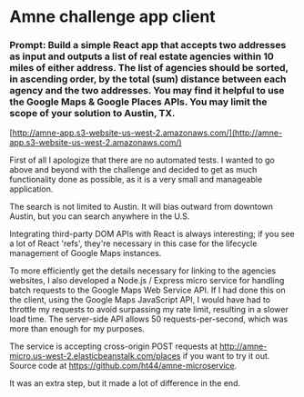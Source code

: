 # Amne challenge app client

### Prompt: Build a simple React app that accepts two addresses as input and outputs a list of real estate agencies within 10 miles of either address. The list of agencies should be sorted, in ascending order, by the total (sum) distance between each agency and the two addresses. You may find it helpful to use the Google Maps & Google Places APIs. You may limit the scope of your solution to Austin, TX.

[http://amne-app.s3-website-us-west-2.amazonaws.com/](http://amne-app.s3-website-us-west-2.amazonaws.com/)

First of all I apologize that there are no automated tests. I wanted to go above and beyond with the challenge and decided to get as much functionality done as possible, as it is a very small and manageable application.

The search is not limited to Austin. It will bias outward from downtown Austin, but you can search anywhere in the U.S.

Integrating third-party DOM APIs with React is always interesting; if you see a lot of React 'refs', they're necessary in this case for the lifecycle management of Google Maps instances.

To more efficiently get the details necessary for linking to the agencies websites, I also developed a Node.js / Express micro service for handling batch requests to the Google Maps Web Service API. If I had done this on the client, using the Google Maps JavaScript API, I would have had to throttle my requests to avoid surpassing my rate limit, resulting in a slower load time. The server-side API allows 50 requests-per-second, which was more than enough for my purposes.

The service is accepting cross-origin POST requests at http://amne-micro.us-west-2.elasticbeanstalk.com/places if you want to try it out. Source code at https://github.com/ht44/amne-microservice.

It was an extra step, but it made a lot of difference in the end.
